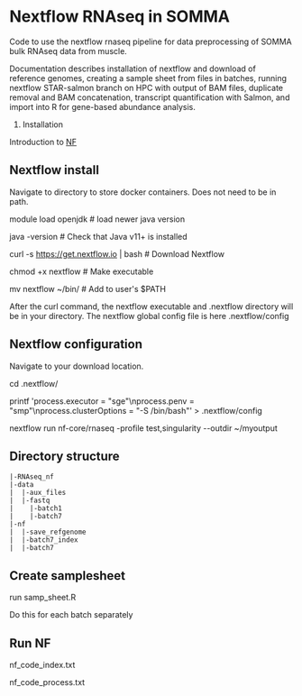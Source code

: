 # Nextflow RNAseq in SOMMA

Code to use the nextflow rnaseq pipeline for data preprocessing of SOMMA bulk RNAseq data from muscle.

Documentation describes installation of nextflow and download of reference genomes, creating a sample sheet from files in batches, running nextflow STAR-salmon branch on HPC with output of BAM files, duplicate removal and BAM concatenation, transcript quantification with Salmon, and import into R for gene-based abundance analysis.

1. Installation

Introduction to [NF](https://nf-co.re/docs/usage/getting_started/introduction)

## Nextflow install

Navigate to directory to store docker containers. Does not need to be in path.

module load openjdk			# load newer java version 

java -version                           # Check that Java v11+ is installed

curl -s https://get.nextflow.io | bash  # Download Nextflow

chmod +x nextflow                       # Make executable

mv nextflow ~/bin/                      # Add to user's $PATH

After the curl command, the nextflow executable and .nextflow directory will be in your directory. The nextflow global config file is here .nextflow/config

## Nextflow configuration

Navigate to your download location.

cd .nextflow/

printf 'process.executor = "sge"\nprocess.penv = "smp"\nprocess.clusterOptions = "-S /bin/bash"' > .nextflow/config

nextflow run nf-core/rnaseq -profile test,singularity --outdir ~/myoutput


## Directory structure

```
|-RNAseq_nf
|-data
|  |-aux_files
|  |-fastq
|    |-batch1
|    |-batch7
|-nf
|  |-save_refgenome
|  |-batch7_index
|  |-batch7

```

## Create samplesheet

run samp_sheet.R

Do this for each batch separately

## Run NF

nf_code_index.txt

nf_code_process.txt




 
